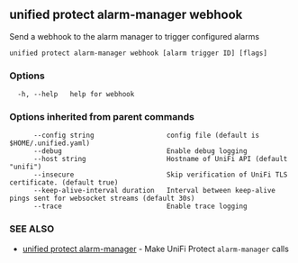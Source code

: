 ## unified protect alarm-manager webhook

Send a webhook to the alarm manager to trigger configured alarms

```
unified protect alarm-manager webhook [alarm trigger ID] [flags]
```

### Options

```
  -h, --help   help for webhook
```

### Options inherited from parent commands

```
      --config string                  config file (default is $HOME/.unified.yaml)
      --debug                          Enable debug logging
      --host string                    Hostname of UniFi API (default "unifi")
      --insecure                       Skip verification of UniFi TLS certificate. (default true)
      --keep-alive-interval duration   Interval between keep-alive pings sent for websocket streams (default 30s)
      --trace                          Enable trace logging
```

### SEE ALSO

* [unified protect alarm-manager](unified_protect_alarm-manager.md)	 - Make UniFi Protect `alarm-manager` calls

